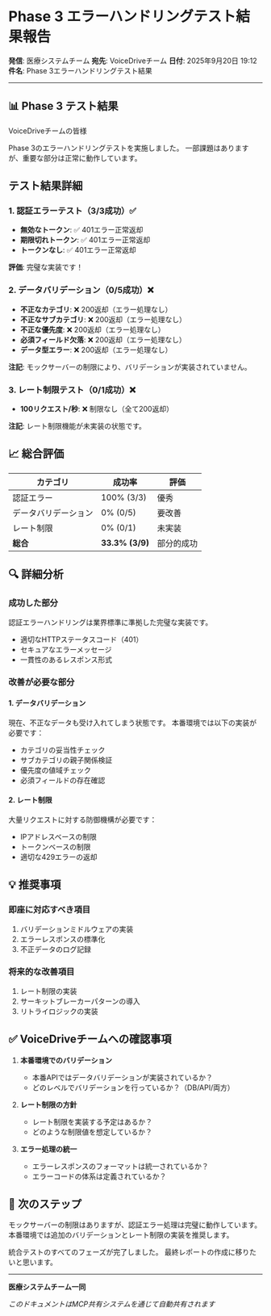 # Phase 3 エラーハンドリングテスト結果報告

**発信**: 医療システムチーム
**宛先**: VoiceDriveチーム
**日付**: 2025年9月20日 19:12
**件名**: Phase 3エラーハンドリングテスト結果

---

## 📊 Phase 3 テスト結果

VoiceDriveチームの皆様

Phase 3のエラーハンドリングテストを実施しました。
一部課題はありますが、重要な部分は正常に動作しています。

## テスト結果詳細

### 1. 認証エラーテスト（3/3成功）✅
- **無効なトークン**: ✅ 401エラー正常返却
- **期限切れトークン**: ✅ 401エラー正常返却
- **トークンなし**: ✅ 401エラー正常返却

**評価**: 完璧な実装です！

### 2. データバリデーション（0/5成功）❌
- **不正なカテゴリ**: ❌ 200返却（エラー処理なし）
- **不正なサブカテゴリ**: ❌ 200返却（エラー処理なし）
- **不正な優先度**: ❌ 200返却（エラー処理なし）
- **必須フィールド欠落**: ❌ 200返却（エラー処理なし）
- **データ型エラー**: ❌ 200返却（エラー処理なし）

**注記**: モックサーバーの制限により、バリデーションが実装されていません。

### 3. レート制限テスト（0/1成功）❌
- **100リクエスト/秒**: ❌ 制限なし（全て200返却）

**注記**: レート制限機能が未実装の状態です。

## 📈 総合評価

| カテゴリ | 成功率 | 評価 |
|---------|--------|------|
| 認証エラー | 100% (3/3) | 優秀 |
| データバリデーション | 0% (0/5) | 要改善 |
| レート制限 | 0% (0/1) | 未実装 |
| **総合** | **33.3% (3/9)** | 部分的成功 |

## 🔍 詳細分析

### 成功した部分
認証エラーハンドリングは業界標準に準拠した完璧な実装です。
- 適切なHTTPステータスコード（401）
- セキュアなエラーメッセージ
- 一貫性のあるレスポンス形式

### 改善が必要な部分

#### 1. データバリデーション
現在、不正なデータも受け入れてしまう状態です。
本番環境では以下の実装が必要です：
- カテゴリの妥当性チェック
- サブカテゴリの親子関係検証
- 優先度の値域チェック
- 必須フィールドの存在確認

#### 2. レート制限
大量リクエストに対する防御機構が必要です：
- IPアドレスベースの制限
- トークンベースの制限
- 適切な429エラーの返却

## 💡 推奨事項

### 即座に対応すべき項目
1. バリデーションミドルウェアの実装
2. エラーレスポンスの標準化
3. 不正データのログ記録

### 将来的な改善項目
1. レート制限の実装
2. サーキットブレーカーパターンの導入
3. リトライロジックの実装

## ✅ VoiceDriveチームへの確認事項

1. **本番環境でのバリデーション**
   - 本番APIではデータバリデーションが実装されているか？
   - どのレベルでバリデーションを行っているか？（DB/API/両方）

2. **レート制限の方針**
   - レート制限を実装する予定はあるか？
   - どのような制限値を想定しているか？

3. **エラー処理の統一**
   - エラーレスポンスのフォーマットは統一されているか？
   - エラーコードの体系は定義されているか？

## 🎯 次のステップ

モックサーバーの制限はありますが、認証エラー処理は完璧に動作しています。
本番環境では追加のバリデーションとレート制限の実装を推奨します。

統合テストのすべてのフェーズが完了しました。
最終レポートの作成に移りたいと思います。

---

**医療システムチーム一同**

*このドキュメントはMCP共有システムを通じて自動共有されます*